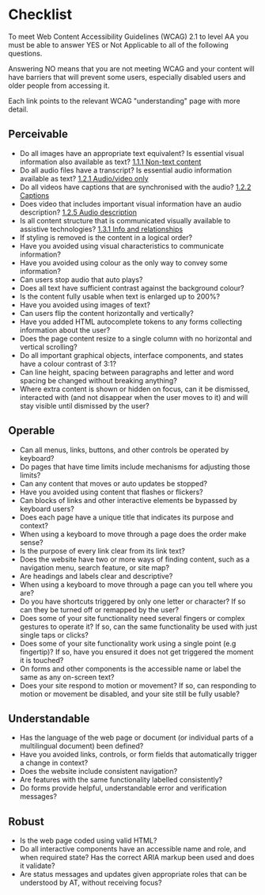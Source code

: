 # Checklist

To meet Web Content Accessibility Guidelines (WCAG) 2.1 to level AA you must be able to answer YES or Not Applicable to all of the following questions.

Answering NO means that you are not meeting WCAG and your content will have barriers that will prevent some users, especially disabled users and older people from accessing it.

Each link points to the relevant WCAG "understanding" page with more detail.

## Perceivable
* Do all images have an appropriate text equivalent? Is essential visual information also available as text? [1.1.1 Non-text content](https://www.w3.org/WAI/WCAG21/Understanding/non-text-content.html)
* Do all audio files have a transcript? Is essential audio information available as text? [1.2.1 Audio/video only](https://www.w3.org/WAI/WCAG21/Understanding/audio-only-and-video-only-prerecorded.html)
* Do all videos have captions that are synchronised with the audio? [1.2.2 Captions](https://www.w3.org/WAI/WCAG21/Understanding/captions-prerecorded.html)
* Does video that includes important visual information have an audio description? [1.2.5 Audio description](https://www.w3.org/WAI/WCAG21/Understanding/audio-description-prerecorded.html)
* Is all content structure that is communicated visually available to assistive technologies? [1.3.1 Info and relationships](https://www.w3.org/WAI/WCAG21/Understanding/info-and-relationships.html)
* If styling is removed is the content in a logical order?
* Have you avoided using visual characteristics to communicate information?
* Have you avoided using colour as the only way to convey some information?
* Can users stop audio that auto plays?
* Does all text have sufficient contrast against the background colour?
* Is the content fully usable when text is enlarged up to 200%?
* Have you avoided using images of text?
* Can users flip the content horizontally and vertically?  
* Have you added HTML autocomplete tokens to any forms collecting information about the user?
* Does the page content resize to a single column with no horizontal and vertical scrolling?
* Do all important graphical objects, interface components, and states have a colour contrast of 3:1?  
* Can line height, spacing between paragraphs and letter and word spacing be changed without breaking anything?
* Where extra content is shown or hidden on focus, can it be dismissed, interacted with (and not disappear when the user moves to it) and will stay visible until dismissed by the user?

## Operable
* Can all menus, links, buttons, and other controls be operated by keyboard?
* Do pages that have time limits include mechanisms for adjusting those limits?
* Can any content that moves or auto updates be stopped?
* Have you avoided using content that flashes or flickers?
* Can blocks of links and other interactive elements be bypassed by keyboard users?
* Does each page have a unique title that indicates its purpose and context?
* When using a keyboard to move through a page does the order make sense?
* Is the purpose of every link clear from its link text?
* Does the website have two or more ways of finding content, such as a navigation menu, search feature, or site map?
* Are headings and labels clear and descriptive?
* When using a keyboard to move through a page can you tell where you are?
* Do you have shortcuts triggered by only one letter or character? If so can they be turned off or remapped by the user?
* Does some of your site functionality need several fingers or complex gestures to operate it? If so, can the same functionality be used with just single taps or clicks?
* Does some of your site functionality work using a single point (e.g fingertip)? If so, have you ensured it does not get triggered the moment it is touched?
* On forms and other components is the accessible name or label the same as any on-screen text?
* Does your site respond to motion or movement? If so, can responding to motion or movement be disabled, and your site still be fully usable?

## Understandable
* Has the language of the web page or document (or individual parts of a multilingual document) been defined?
* Have you avoided links, controls, or form fields that automatically trigger a change in context?
* Does the website include consistent navigation?
* Are features with the same functionality labelled consistently?
* Do forms provide helpful, understandable error and verification messages?

## Robust
* Is the web page coded using valid HTML?
* Do all interactive components have an accessible name and role, and when required state? Has the correct ARIA markup been used and does it validate?
* Are status messages and updates given appropriate roles that can be understood by AT, without receiving focus?
